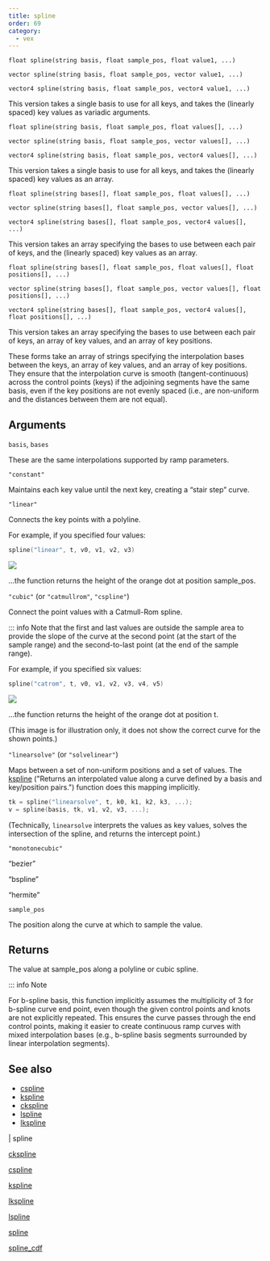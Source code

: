 ```yaml
---
title: spline
order: 69
category:
  - vex
---
```


`float spline(string basis, float sample_pos, float value1, ...)`

`vector spline(string basis, float sample_pos, vector value1, ...)`

`vector4 spline(string basis, float sample_pos, vector4 value1, ...)`

This version takes a single basis to use for all keys, and takes the (linearly spaced) key values as variadic arguments.

`float spline(string basis, float sample_pos, float values[], ...)`

`vector spline(string basis, float sample_pos, vector values[], ...)`

`vector4 spline(string basis, float sample_pos, vector4 values[], ...)`

This version takes a single basis to use for all keys, and takes the (linearly spaced) key values as an array.

`float spline(string bases[], float sample_pos, float values[], ...)`

`vector spline(string bases[], float sample_pos, vector values[], ...)`

`vector4 spline(string bases[], float sample_pos, vector4 values[], ...)`

This version takes an array specifying the bases to use between each pair of keys, and the (linearly spaced) key values as an array.

`float spline(string bases[], float sample_pos, float values[], float positions[], ...)`

`vector spline(string bases[], float sample_pos, vector values[], float positions[], ...)`

`vector4 spline(string bases[], float sample_pos, vector4 values[], float positions[], ...)`

This version takes an array specifying the bases to use between each pair of keys, an array of key values, and an array of key positions.

These forms take an array of strings specifying the interpolation
bases between the keys, an array of key values, and an array of key positions.
They ensure that the interpolation curve is smooth (tangent-continuous) across
the control points (keys) if the adjoining segments have the same basis, even if
the key positions are not evenly spaced (i.e., are non-uniform and the distances
between them are not equal).

## Arguments

`basis`, `bases`

These are the same interpolations supported by ramp parameters.

`"constant"`

Maintains each key value until the next key, creating a “stair step” curve.

`"linear"`

Connects the key points with a polyline.

For example, if you specified four values:

```c
spline("linear", t, v0, v1, v2, v3)

```

![](../../images/vex/spline_linear.svg)

…the function returns the height of the orange dot at position sample_pos.

`"cubic"` (or `"catmullrom"`, `"cspline"`)

Connect the point values with a Catmull-Rom spline.

::: info Note that the first and last values are outside the sample area to
provide the slope of the curve at the second point (at the start of the
sample range) and the second-to-last point (at the end of the sample
range).

For example, if you specified six values:

```c
spline("catrom", t, v0, v1, v2, v3, v4, v5)

```

![](../../images/vex/spline_catrom.svg)

…the function returns the height of the orange dot at position t.

(This image is for illustration only, it does not show the correct
curve for the shown points.)

`"linearsolve"` (or `"solvelinear"`)

Maps between a set of non-uniform positions and a set of values.
The [kspline](kspline.html) ("Returns an interpolated value along a curve defined by a basis and key/position pairs.") function does this mapping implicitly.

```c
tk = spline("linearsolve", t, k0, k1, k2, k3, ...);
v = spline(basis, tk, v1, v2, v3, ...);

```

(Technically, `linearsolve` interprets the values as key values, solves the
intersection of the spline, and returns the intercept point.)

`"monotonecubic"`

“bezier”

“bspline”

“hermite”

`sample_pos`

The position along the curve at which to sample the value.

## Returns

The value at sample_pos along a polyline or cubic spline.

::: info Note

For b-spline basis, this function implicitly assumes the multiplicity of 3
for b-spline curve end point, even though the given control points and
knots are not explicitly repeated. This ensures the curve passes through the
end control points, making it easier to create continuous ramp curves with
mixed interpolation bases (e.g., b-spline basis segments surrounded by
linear interpolation segments).

## See also

- [cspline](cspline.html)
- [kspline](kspline.html)
- [ckspline](ckspline.html)
- [lspline](lspline.html)
- [lkspline](lkspline.html)

|
spline

[ckspline](ckspline.html)

[cspline](cspline.html)

[kspline](kspline.html)

[lkspline](lkspline.html)

[lspline](lspline.html)

[spline](spline.html)

[spline_cdf](spline_cdf.html)
